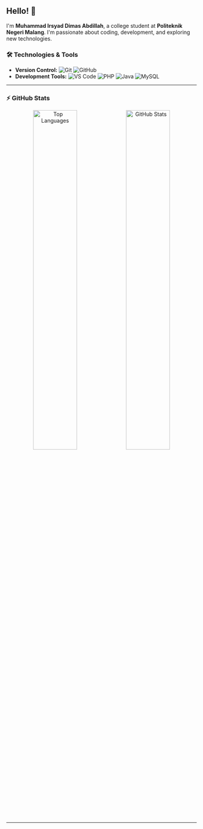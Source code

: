 ## Hello! 👋

I'm **Muhammad Irsyad Dimas Abdillah**, a college student at **Politeknik Negeri Malang**. I'm passionate about coding, development, and exploring new technologies.

### 🛠️ Technologies & Tools

- **Version Control:**
  ![Git](https://img.shields.io/badge/-Git-black?style=flat&logo=git)
  ![GitHub](https://img.shields.io/badge/-GitHub-181717?style=flat&logo=github)
- **Development Tools:**
  ![VS Code](https://img.shields.io/badge/-VS%20Code-007ACC?style=flat&logo=visual-studio-code)
  ![PHP](https://img.shields.io/badge/PHP-black?style=flat&logo=php)
  ![Java](https://img.shields.io/badge/Java-orange?style=flat-square&logo=java)
  ![MySQL](https://img.shields.io/badge/MySQL-black?style=flat&logo=mysql)

---

### ⚡ GitHub Stats

<div align="center">
  <img src="https://github-readme-stats.vercel.app/api/top-langs/?username=Dimas0824&layout=compact&theme=tokyonight" width="48%" alt="Top Languages"/>
  <img src="https://github-readme-stats.vercel.app/api?username=Dimas0824&show_icons=true&theme=tokyonight&count_private=true" width="48%" alt="GitHub Stats"/>
</div>

---
